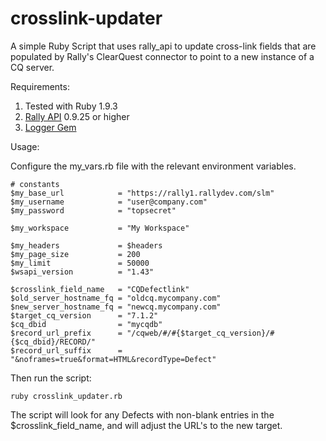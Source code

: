crosslink-updater
=================

A simple Ruby Script that uses rally_api to update cross-link fields that are populated by Rally's ClearQuest connector to point to a new instance of a CQ server.

Requirements:

1. Tested with Ruby 1.9.3
2. [Rally API](https://rubygems.org/gems/rally_api) 0.9.25 or higher
3. [Logger Gem](http://rubygems.org/gems/logger)

Usage:

Configure the my_vars.rb file with the relevant environment variables.



    # constants
	$my_base_url            = "https://rally1.rallydev.com/slm"
	$my_username            = "user@company.com"
	$my_password            = "topsecret"
	
	$my_workspace           = "My Workspace"
	
	$my_headers             = $headers
	$my_page_size           = 200
	$my_limit               = 50000
	$wsapi_version          = "1.43"
	
	$crosslink_field_name   = "CQDefectlink"
	$old_server_hostname_fq = "oldcq.mycompany.com"
	$new_server_hostname_fq = "newcq.mycompany.com"
	$target_cq_version      = "7.1.2"
	$cq_dbid                = "mycqdb"
	$record_url_prefix      = "/cqweb/#/#{$target_cq_version}/#{$cq_dbid}/RECORD/"
	$record_url_suffix      = "&noframes=true&format=HTML&recordType=Defect"

Then run the script:

    ruby crosslink_updater.rb

The script will look for any Defects with non-blank entries in the $crosslink_field_name, and will adjust the URL's to the new target.